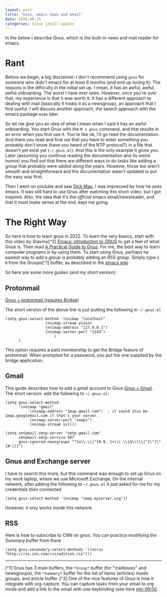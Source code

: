 ```yaml
---
layout: post
title: "Gnus, emacs news and email"
date: 2018-08-15
categories: linux jekyll update
---
```


In the below I describe Gnus, which is the built-in news and mail reader for emacs.

# Rant

Before we begin, a big disclaimer: I don't recommend using `gnus` for someone who didn't emacs for at least 6 months (and end up loving it). The reasons is the difficulty in the initial set up. I mean, it has an awful, awful, awful onboarding. The *worst* I have ever seen. However, once you're over that, my experience is that it was worth it. It has a different approach to dealing with mail (basically it treats it as a newsgroup), an approach that I find useful. I will discuss another approach, the search approach with the emacs package `mu4e` later.

So let me give you an idea of what I mean when I said it has an awful onboarding. You start Gnus with the `M x gnus` command, and that results in an error when you first use it. You're like ok, I'll go read the documentation. And there you read and find out that you have to enter something you probably don't know (have you heard of the NTP protocol?) in a file that doesn't yet exist yet (`~/.gnus.el`). And this is the only example it gives you. Later (assuming you continue reading the documentation and its weird humor) you find out that there are different ways to do tasks like adding a group that probably were added along the years. However, those too aren't smooth and straightforward and the documentation wasn't updated to put the easy way first.

Then I went on youtube and saw [Dick Mao](https://www.youtube.com/watch?v=DMpZtC98F_M), I was impressed by how he uses emacs. It was still hard to use Gnus after watching this short video, but I got inspired. Also, the idea that it's the *official* emacs email/newsreader, and that it must make sense at the end, kept me going.
	
# The Right Way

So here is how to learn gnus in 2022. To learn the very basics, start with this video by Stavrou[^2] [Emacs: introduction to GNUS](https://www.youtube.com/watch?v=jwz7aYUWIbM) to get a feel of what Gnus is. Then read [A Practical Guide to Gnus](https://github.com/redguardtoo/mastering-emacs-in-one-year-guide/blob/master/gnus-guide-en.org). For me, the best way to learn computer programs is by using them. To start using Gnus, perhaps he easiest way to add a group is probably adding an RSS group. Simply type `G R` from the *Groups*[^1] buffer, as described in the [emacs wiki](https://www.emacswiki.org/emacs/GnusRss)

So here are some more guides (and my short version)

## Protonmail

[Gnus +  protonmail (requires Bridge)](https://www.vidal-rosset.net/gnus_emacs_as_email_client_in_imap_with_protonmail.html)

The short version of the above link is just putting the following in `~/.gnus.el`

``` elisp
(setq gnus-select-method '(nnimap "localhost"
				  (nnimap-stream plain)
				  (nnimap-address "127.0.0.1")
				  (nnimap-server-port "1143")
				      )
      )
```

This option requires a paid membership to get the Bridge feature of protonmail. When prompted for a password, you put the one supplied by the bridge application. 

## Gmail

This guide describes how to add a gmail account to Gnus [Gnus + Gmail](https://www.emacswiki.org/emacs/GnusGmail). The short version: add the following to `~/.gnus.el`:


``` elisp
(setq gnus-select-method
      '(nnimap "gmail"
	       (nnimap-address "imap.gmail.com")  ; it could also be imap.googlemail.com if that's your server.
	       (nnimap-server-port "imaps")
	       (nnimap-stream ssl)))

(setq smtpmail-smtp-server "smtp.gmail.com"
      smtpmail-smtp-service 587
      gnus-ignored-newsgroups "^to\\.\\|^[0-9. ]+\\( \\|$\\)\\|^[\"]\"[#'()]")
```

## Gnus and Exchange server

I have to search this more, but this command was enough to set up Gnus on my work laptop, where we use Microsoft Exchange. On the internal network, after adding the following to `~/.gnus.el` it just asked for me for my credentials then connected

``` elisp
(setq gnus-select-method '(nnimap "imap.myserver.org"))
```

However, it only works inside this network.
	
## RSS

Here is how to subscribe to CNN on gnus. You can practice modifying the Summary buffer from there

```
(setq gnus-secondary-select-methods '((nnrss "http://rss.cnn.com/rss/edition.rss")))
```

---

[^1] Gnus has 3 main buffers, the `*Group*` buffer (for "mailboxes" and newsgroups), the `*Summary*` buffer for the list of items (articles) inside groups, and article buffer. 
[^2] One of the nice features of Gnus is how it integrate with org-capture. You can capture tasks from your email to org mode and add a link to the email with one keybinding (see here [min 09:00](https://youtu.be/jwz7aYUWIbM?t=540).



